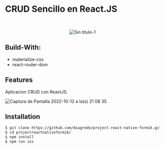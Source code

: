 # CRUD Sencillo en React.JS 
<br>
<div align="center">
  
![Sin título-1](https://user-images.githubusercontent.com/24228373/195500114-f0ddfb2c-4185-49d7-ab30-fd39ad7edf2e.png)

</div>

## Build-With:

- materialize-css
- react-router-dom

## Features
Aplicacion CRUD con ReactJS.

![Captura de Pantalla 2022-10-12 a la(s) 21 08 35](https://user-images.githubusercontent.com/24228373/195469954-7a0d0a82-8ba8-4794-8194-7b0153558b89.png)

## Installation
```sh
$ git clone https://github.com/dsagredo/project-react-native-formik.git
$ cd projectreactnativeformik/
$ npm install
$ npm run ios
```

